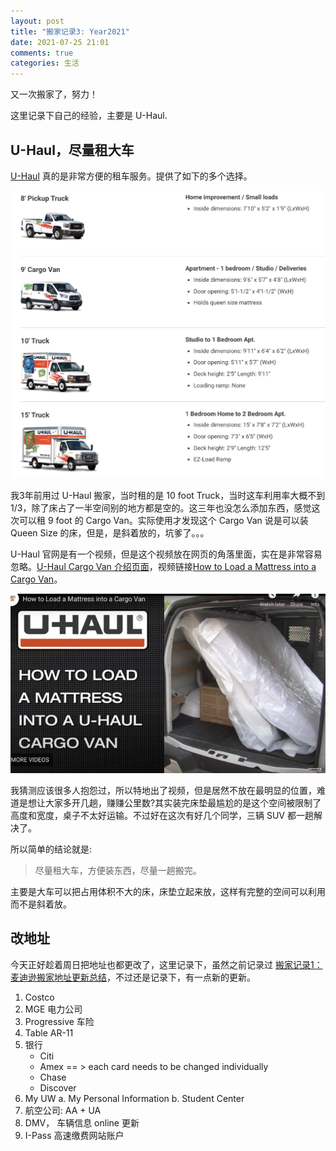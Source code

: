 ```yaml
---
layout: post
title: "搬家记录3: Year2021"
date: 2021-07-25 21:01
comments: true
categories: 生活
---
```


又一次搬家了，努力！

这里记录下自己的经验，主要是 U-Haul.

<!--more-->

## U-Haul，尽量租大车

[U-Haul](https://www.uhaul.com/) 真的是非常方便的租车服务。提供了如下的多个选择。

![tu１](/images/UHaul/UHaulCars.png)

我3年前用过 U-Haul 搬家，当时租的是 10 foot Truck，当时这车利用率大概不到 1/3，除了床占了一半空间别的地方都是空的。这三年也没怎么添加东西，感觉这次可以租 9 foot 的 Cargo Van。实际使用才发现这个 Cargo Van 说是可以装 Queen Size 的床，但是，是斜着放的，坑爹了。。。

U-Haul 官网是有一个视频，但是这个视频放在网页的角落里面，实在是非常容易忽略。[U-Haul Cargo Van 介绍页面](https://www.uhaul.com/Truck-Rentals/Cargo-Van/)，视频链接[How to Load a Mattress into a Cargo Van](https://youtu.be/A4s1SkvCuyo)。

![放床垫后效果图](/images/UHaul/cargoVan.png)

我猜测应该很多人抱怨过，所以特地出了视频，但是居然不放在最明显的位置，难道是想让大家多开几趟，赚赚公里数?其实装完床垫最尴尬的是这个空间被限制了高度和宽度，桌子不太好运输。不过好在这次有好几个同学，三辆 SUV 都一趟解决了。

所以简单的结论就是:

> 尽量租大车，方便装东西，尽量一趟搬完。

主要是大车可以把占用体积不大的床，床垫立起来放，这样有完整的空间可以利用而不是斜着放。

## 改地址

今天正好趁着周日把地址也都更改了，这里记录下，虽然之前记录过 [搬家记录1：麦迪逊搬家地址更新总结](https://iphyer.github.io/blog/2018/08/07/address/)，不过还是记录下，有一点新的更新。

1. Costco
2. MGE 电力公司
3. Progressive 车险
4. Table AR-11
5. 银行
	* Citi
	* Amex == > each card needs to be changed individually
	* Chase
	* Discover
6. My UW
	a. My Personal Information
	b. Student Center
7. 航空公司: AA + UA
8. DMV， 车辆信息 online 更新
9. I-Pass 高速缴费网站账户

